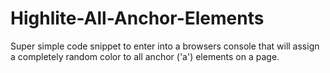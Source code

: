 Highlite-All-Anchor-Elements
============================

Super simple code snippet to enter into a browsers console that will assign a completely random color to all anchor ('a') elements on a page.
